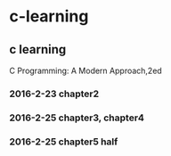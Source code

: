 # c-learning
c learning
------------------------------------
C Programming: A Modern Approach,2ed

### 2016-2-23 chapter2

### 2016-2-25 chapter3, chapter4

### 2016-2-25 chapter5 half

